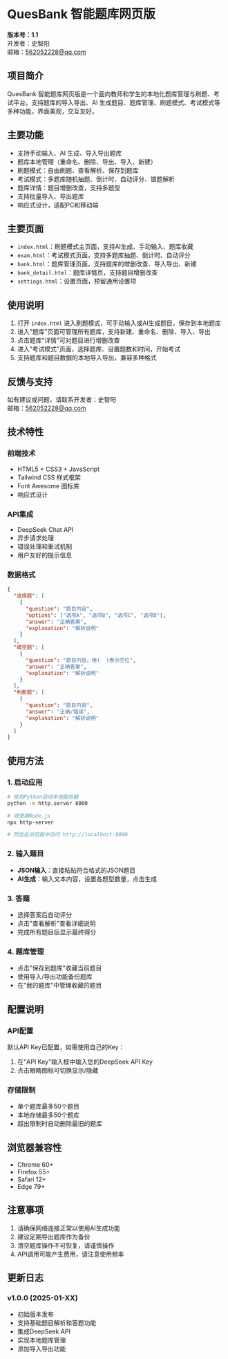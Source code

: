 # QuesBank 智能题库网页版

**版本号：1.1**  
开发者：史智阳  
邮箱：562052228@qq.com

## 项目简介

QuesBank 智能题库网页版是一个面向教师和学生的本地化题库管理与刷题、考试平台。支持题库的导入导出、AI 生成题目、题库管理、刷题模式、考试模式等多种功能，界面美观，交互友好。

## 主要功能
- 支持手动输入、AI 生成、导入导出题库
- 题库本地管理（重命名、删除、导出、导入、新建）
- 刷题模式：自由刷题、查看解析、保存到题库
- 考试模式：多题库随机抽题、倒计时、自动评分、错题解析
- 题库详情：题目增删改查，支持多题型
- 支持批量导入、导出题库
- 响应式设计，适配PC和移动端

## 主要页面
- `index.html`：刷题模式主页面，支持AI生成、手动输入、题库收藏
- `exam.html`：考试模式页面，支持多题库抽题、倒计时、自动评分
- `bank.html`：题库管理页面，支持题库的增删改查、导入导出、新建
- `bank_detail.html`：题库详情页，支持题目增删改查
- `settings.html`：设置页面，预留通用设置项

## 使用说明
1. 打开 `index.html` 进入刷题模式，可手动输入或AI生成题目，保存到本地题库
2. 进入"题库"页面可管理所有题库，支持新建、重命名、删除、导入、导出
3. 点击题库"详情"可对题目进行增删改查
4. 进入"考试模式"页面，选择题库、设置题数和时间，开始考试
5. 支持题库和题目数据的本地导入导出，兼容多种格式

## 反馈与支持
如有建议或问题，请联系开发者：史智阳  
邮箱：562052228@qq.com

## 技术特性

### 前端技术
- HTML5 + CSS3 + JavaScript
- Tailwind CSS 样式框架
- Font Awesome 图标库
- 响应式设计

### API集成
- DeepSeek Chat API
- 异步请求处理
- 错误处理和重试机制
- 用户友好的提示信息

### 数据格式
```json
{
  "选择题": [
    {
      "question": "题目内容",
      "options": ["选项A", "选项B", "选项C", "选项D"],
      "answer": "正确答案",
      "explanation": "解析说明"
    }
  ],
  "填空题": [
    {
      "question": "题目内容，用(  )表示空位",
      "answer": "正确答案",
      "explanation": "解析说明"
    }
  ],
  "判断题": [
    {
      "question": "题目内容",
      "answer": "正确/错误",
      "explanation": "解析说明"
    }
  ]
}
```

## 使用方法

### 1. 启动应用
```bash
# 使用Python启动本地服务器
python -m http.server 8000

# 或使用Node.js
npx http-server

# 然后在浏览器中访问 http://localhost:8000
```

### 2. 输入题目
- **JSON输入**：直接粘贴符合格式的JSON题目
- **AI生成**：输入文本内容，设置各题型数量，点击生成

### 3. 答题
- 选择答案后自动评分
- 点击"查看解析"查看详细说明
- 完成所有题目后显示最终得分

### 4. 题库管理
- 点击"保存到题库"收藏当前题目
- 使用导入/导出功能备份题库
- 在"我的题库"中管理收藏的题目

## 配置说明

### API配置
默认API Key已配置，如需使用自己的Key：
1. 在"API Key"输入框中输入您的DeepSeek API Key
2. 点击眼睛图标可切换显示/隐藏

### 存储限制
- 单个题库最多50个题目
- 本地存储最多50个题库
- 超出限制时自动删除最旧的题库

## 浏览器兼容性
- Chrome 60+
- Firefox 55+
- Safari 12+
- Edge 79+

## 注意事项
1. 请确保网络连接正常以使用AI生成功能
2. 建议定期导出题库作为备份
3. 清空题库操作不可恢复，请谨慎操作
4. API调用可能产生费用，请注意使用频率

## 更新日志

### v1.0.0 (2025-01-XX)
- 初始版本发布
- 支持基础题目解析和答题功能
- 集成DeepSeek API
- 实现本地题库管理
- 添加导入导出功能 
